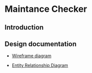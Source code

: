 # Maintance Checker

## Introduction

## Design documentation

* [Wireframe diagram](wireframe.md)

* [Entity Relationship Diagram](ERD.md)